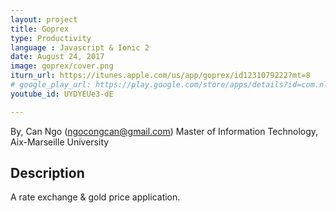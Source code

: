 ```yaml
---
layout: project
title: Goprex
type: Productivity
language : Javascript & Ionic 2
date: August 24, 2017
image: goprex/cover.png
iturn_url: https://itunes.apple.com/us/app/goprex/id1231079222?mt=8
# google_play_url: https://play.google.com/store/apps/details?id=com.nlpapps.goprex
youtube_id: UYDYEUe3-dE

---
```

By, Can Ngo (ngocongcan@gmail.com)
Master of Information Technology, Aix-Marseille University

## Description
A rate exchange & gold price application.
